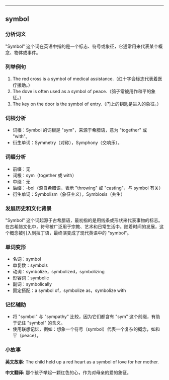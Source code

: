 
---------------
## symbol
### 分析词义
"Symbol" 这个词在英语中指的是一个标志、符号或象征，它通常用来代表某个概念、物体或事件。

### 列举例句
1. The red cross is a symbol of medical assistance.（红十字会标志代表着医疗援助。）
2. The dove is often used as a symbol of peace.（鸽子常被用作和平的象征。）
3. The key on the door is the symbol of entry.（门上的钥匙是进入的象征。）

### 词根分析
- 词根：Symbol 的词根是 "sym"，来源于希腊语，意为 "together" 或 "with"。
- 衍生单词：Symmetry（对称），Symphony（交响乐）。

### 词缀分析
- 前缀：无
- 词根：sym（together 或 with）
- 中缀：无
- 后缀：-bol（源自希腊语，表示 "throwing" 或 "casting"，与 symbol 有关）
- 衍生单词：Symbolism（象征主义），Symbiosis（共生）

### 发展历史和文化背景
"Symbol" 这个词起源于古希腊语，最初指的是用线条或形状来代表事物的标志。在古希腊文化中，符号被广泛用于宗教、艺术和日常生活中。随着时间的发展，这个概念被引入到拉丁语，最终演变成了现代英语中的 "symbol"。

### 单词变形
- 名词：symbol
- 单复数：symbols
- 动词：symbolize，symbolized，symbolizing
- 形容词：symbolic
- 副词：symbolically
- 固定搭配：a symbol of，symbolize as，symbolize with

### 记忆辅助
- 将 "symbol" 与 "sympathy" 比较，因为它们都含有 "sym" 这个前缀，有助于记住 "symbol" 的含义。
- 使用联想记忆，例如：想象一个符号（symbol）代表一个复杂的概念，如和平（peace）。

### 小故事
**英文故事:**
The child held up a red heart as a symbol of love for her mother.

**中文翻译:**
那个孩子举起一颗红色的心，作为对母亲的爱的象征。

